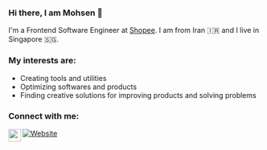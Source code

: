### Hi there, I am Mohsen 👋
I'm a Frontend Software Engineer at [Shopee](https://www.shopee.sg). I am from Iran 🇮🇷  and I live in Singapore 🇸🇬. 

### My interests are: 
- Creating tools and utilities
- Optimizing softwares and products
- Finding creative solutions for improving products and solving problems

### Connect with me:
[![Website](https://img.shields.io/website?label=mohsensahfiei.com&style=for-the-badge&url=https%3A%2F%2Fcodestackr.com)][website]
[<img align="left" alt="mohsenshafiei | LinkedIn" width="25px" src="https://packagingspace.net/files/chunks/5d03ab97a0d5566f83000237/5d03aba5a0d5566f83000238.png" />][linkedin]
<br />

[website]: https://mohsenshafiei.com
[linkedin]: https://sg.linkedin.com/in/mohsen-shafiei-tafreshi-7250847b
